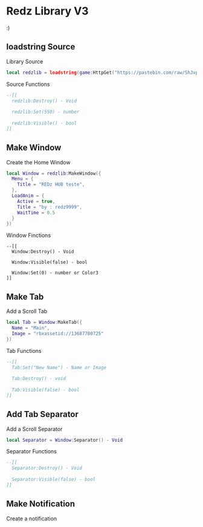 # Redz Library V3
:)

## loadstring Source
Library Source
```lua
local redzlib = loadstring(game:HttpGet("https://pastebin.com/raw/ShJvpAGG"))()
```
Source Functions
```lua
--[[
  redzlib:Destroy() - Void
  
  redzlib:Set(550) - number
  
  redzlib:Visible() - bool
]]
```

## Make Window
Create the Home Window
```lua
local Window = redzlib:MakeWindow({
  Menu = {
    Title = "REDz HUB teste",
  },
  LoadAnim = {
    Active = true,
    Title = "by : redz9999",
    WaitTime = 0.5
  }
})
```
Window Finctions
```
--[[
  Window:Destroy() - Void
  
  Window:Visible(false) - bool
  
  Window:Set(0) - number or Color3
]]
```

## Make Tab
Add a Scroll Tab
```lua
local Tab = Window:MakeTab({
  Name = "Main",
  Image = "rbxassetid://13687780725"
})
```
Tab Functions
```lua
--[[
  Tab:Set("New Name") - Name or Image
  
  Tab:Destroy() - void
   
  Tab:Visible(false) - bool
]]
```

## Add Tab Separator
Add a Scroll Separator
```lua
local Separator = Window:Separator() - Void
```
Separator Functions
```lua
--[[
  Separator:Destroy() - Void
  
  Separator:Visible(false) - bool
]]
```

## Make Notification
Create a notification

